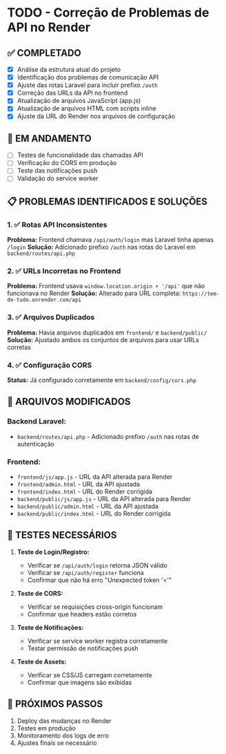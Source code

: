 # TODO - Correção de Problemas de API no Render

## ✅ COMPLETADO
- [x] Análise da estrutura atual do projeto
- [x] Identificação dos problemas de comunicação API
- [x] Ajuste das rotas Laravel para incluir prefixo `/auth`
- [x] Correção das URLs da API no frontend
- [x] Atualização de arquivos JavaScript (app.js)
- [x] Atualização de arquivos HTML com scripts inline
- [x] Ajuste da URL do Render nos arquivos de configuração

## 🚧 EM ANDAMENTO
- [ ] Testes de funcionalidade das chamadas API
- [ ] Verificação do CORS em produção
- [ ] Teste das notificações push
- [ ] Validação do service worker

## 📋 PROBLEMAS IDENTIFICADOS E SOLUÇÕES

### 1. ✅ Rotas API Inconsistentes
**Problema:** Frontend chamava `/api/auth/login` mas Laravel tinha apenas `/login`
**Solução:** Adicionado prefixo `/auth` nas rotas do Laravel em `backend/routes/api.php`

### 2. ✅ URLs Incorretas no Frontend
**Problema:** Frontend usava `window.location.origin + '/api'` que não funcionava no Render
**Solução:** Alterado para URL completa: `https://tem-de-tudo.onrender.com/api`

### 3. ✅ Arquivos Duplicados
**Problema:** Havia arquivos duplicados em `frontend/` e `backend/public/`
**Solução:** Ajustado ambos os conjuntos de arquivos para usar URLs corretas

### 4. ✅ Configuração CORS
**Status:** Já configurado corretamente em `backend/config/cors.php`

## 📁 ARQUIVOS MODIFICADOS

### Backend Laravel:
- `backend/routes/api.php` - Adicionado prefixo `/auth` nas rotas de autenticação

### Frontend:
- `frontend/js/app.js` - URL da API alterada para Render
- `frontend/admin.html` - URL da API ajustada
- `frontend/index.html` - URL do Render corrigida
- `backend/public/js/app.js` - URL da API alterada para Render
- `backend/public/admin.html` - URL da API ajustada
- `backend/public/index.html` - URL do Render corrigida

## 🧪 TESTES NECESSÁRIOS

1. **Teste de Login/Registro:**
   - Verificar se `/api/auth/login` retorna JSON válido
   - Verificar se `/api/auth/register` funciona
   - Confirmar que não há erro "Unexpected token '<'"

2. **Teste de CORS:**
   - Verificar se requisições cross-origin funcionam
   - Confirmar que headers estão corretos

3. **Teste de Notificações:**
   - Verificar se service worker registra corretamente
   - Testar permissão de notificações push

4. **Teste de Assets:**
   - Verificar se CSS/JS carregam corretamente
   - Confirmar que imagens são exibidas

## 🚀 PRÓXIMOS PASSOS

1. Deploy das mudanças no Render
2. Testes em produção
3. Monitoramento dos logs de erro
4. Ajustes finais se necessário
